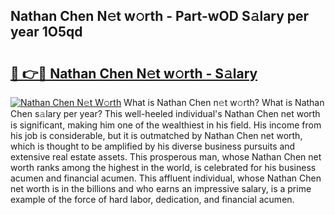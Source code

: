## Nathan Chen N𝚎t w𝚘rth - Part-wOD S𝚊lary per year 1O5qd

# <h2><a href="http://gc11j59.nevu.top/?p=Nathan+Chen">🔗 👉🔴 Nathan Chen N𝚎t w𝚘rth - S𝚊lary</a></h2>

[![Nathan Chen N𝚎t W𝚘rth](https://i.imgur.com/Oavwk0R.jpeg)](http://gc11j59.nevu.top/?p=Nathan+Chen)
What is Nathan Chen n𝚎t w𝚘rth? What is Nathan Chen s𝚊lary per year?
This well-heeled individual's Nathan Chen net worth is significant, making him one of the wealthiest in his field. His income from his job is considerable, but it is outmatched by Nathan Chen net worth, which is thought to be amplified by his diverse business pursuits and extensive real estate assets. This prosperous man, whose Nathan Chen net worth ranks among the highest in the world, is celebrated for his business acumen and financial acumen. This affluent individual, whose Nathan Chen net worth is in the billions and who earns an impressive salary, is a prime example of the force of hard labor, dedication, and financial acumen.
